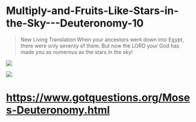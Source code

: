 # Multiply-and-Fruits-Like-Stars-in-the-Sky---Deuteronomy-10

> New Living Translation
When your ancestors went down into Egypt, there were only seventy of them. But now the LORD your God has made you as numerous as the stars in the sky!

![](https://i.pinimg.com/originals/70/ba/3f/70ba3fe50303a67b5e051b2505ad6392.jpg)

![](https://i.pinimg.com/originals/4b/aa/a5/4baaa540a75fadf36c511fd0d17f5d91.jpg)
# https://www.gotquestions.org/Moses-Deuteronomy.html
